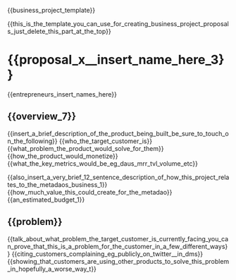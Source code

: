 {{business_project_template}}

{{this_is_the_template_you_can_use_for_creating_business_project_proposals_just_delete_this_part_at_the_top}}

# {{proposal_x__insert_name_here_3}}
{{entrepreneurs_insert_names_here}}

## {{overview_7}}
{{insert_a_brief_description_of_the_product_being_built_be_sure_to_touch_on_the_following}}
{{who_the_target_customer_is}}
{{what_problem_the_product_would_solve_for_them}}
{{how_the_product_would_monetize}}
{{what_the_key_metrics_would_be_eg_daus_mrr_tvl_volume_etc}}

{{also_insert_a_very_brief_12_sentence_description_of_how_this_project_relates_to_the_metadaos_business_1}}
{{how_much_value_this_could_create_for_the_metadao}}
{{an_estimated_budget_1}}

## {{problem}}
{{talk_about_what_problem_the_target_customer_is_currently_facing_you_can_prove_that_this_is_a_problem_for_the_customer_in_a_few_different_ways}}
{{citing_customers_complaining_eg_publicly_on_twitter__in_dms}}
{{showing_that_customers_are_using_other_products_to_solve_this_problem_in_hopefully_a_worse_way_t}}
